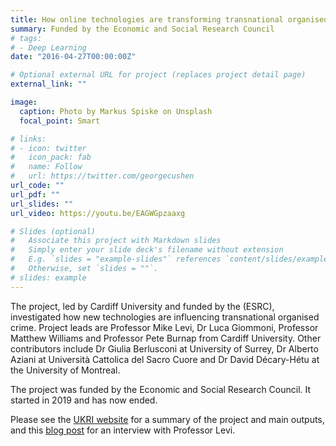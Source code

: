 ```yaml
---
title: How online technologies are transforming transnational organised crime (Cyber-TNOC)
summary: Funded by the Economic and Social Research Council
# tags:
# - Deep Learning
date: "2016-04-27T00:00:00Z"

# Optional external URL for project (replaces project detail page)
external_link: ""

image:
  caption: Photo by Markus Spiske on Unsplash
  focal_point: Smart

# links:
# - icon: twitter
#   icon_pack: fab
#   name: Follow
#   url: https://twitter.com/georgecushen
url_code: ""
url_pdf: ""
url_slides: ""
url_video: https://youtu.be/EAGWGpzaaxg

# Slides (optional)
#   Associate this project with Markdown slides
#   Simply enter your slide deck's filename without extension
#   E.g. `slides = "example-slides"` references `content/slides/example-slides.md`
#   Otherwise, set `slides = ""`.
# slides: example
---
```


The project, led by Cardiff University and funded by the  (ESRC), investigated how new technologies are influencing transnational organised crime. Project leads are Professor Mike Levi, Dr Luca Giommoni, Professor Matthew Williams and Professor Pete Burnap from Cardiff University. Other contributors include Dr Giulia Berlusconi at University of Surrey, Dr Alberto Aziani at Università Cattolica del Sacro Cuore and Dr David Décary-Hétu at the University of Montreal.

The project was funded by the Economic and Social Research Council. It started in 2019 and has now ended.

Please see the [UKRI website](https://gtr.ukri.org/projects?ref=ES%2FS008853%2F1#/tabOverview) for a summary of the project and main outputs, and this [blog post](https://www.paccsresearch.org.uk/blog/cyber-tnoc/) for an interview with Professor Levi.
